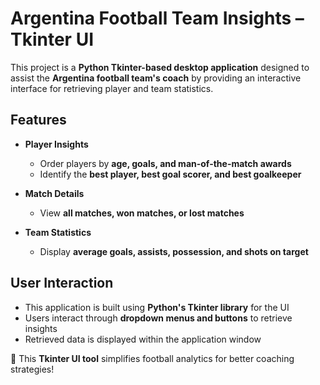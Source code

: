 # Argentina Football Team Insights – Tkinter UI  

This project is a **Python Tkinter-based desktop application** designed to assist the **Argentina football team's coach** by providing an interactive interface for retrieving player and team statistics.  

## Features  

- **Player Insights**  
  - Order players by **age, goals, and man-of-the-match awards**  
  - Identify the **best player, best goal scorer, and best goalkeeper**  

- **Match Details**  
  - View **all matches, won matches, or lost matches**  

- **Team Statistics**  
  - Display **average goals, assists, possession, and shots on target**  

## User Interaction  

- This application is built using **Python's Tkinter library** for the UI  
- Users interact through **dropdown menus and buttons** to retrieve insights  
- Retrieved data is displayed within the application window  

🚀 This **Tkinter UI tool** simplifies football analytics for better coaching strategies!  
